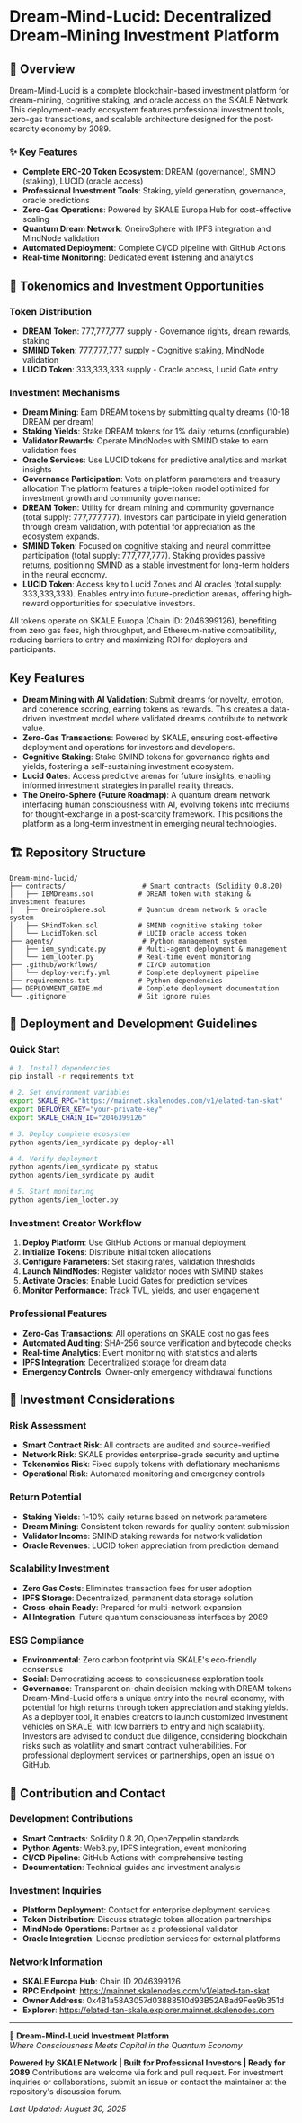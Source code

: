 # Dream-Mind-Lucid: Decentralized Dream-Mining Investment Platform

## 🌟 Overview
Dream-Mind-Lucid is a complete blockchain-based investment platform for dream-mining, cognitive staking, and oracle access on the SKALE Network. This deployment-ready ecosystem features professional investment tools, zero-gas transactions, and scalable architecture designed for the post-scarcity economy by 2089.

### ✨ Key Features
- **Complete ERC-20 Token Ecosystem**: DREAM (governance), SMIND (staking), LUCID (oracle access)
- **Professional Investment Tools**: Staking, yield generation, governance, oracle predictions
- **Zero-Gas Operations**: Powered by SKALE Europa Hub for cost-effective scaling
- **Quantum Dream Network**: OneiroSphere with IPFS integration and MindNode validation
- **Automated Deployment**: Complete CI/CD pipeline with GitHub Actions
- **Real-time Monitoring**: Dedicated event listening and analytics

## 💎 Tokenomics and Investment Opportunities

### Token Distribution
- **DREAM Token**: 777,777,777 supply - Governance rights, dream rewards, staking
- **SMIND Token**: 777,777,777 supply - Cognitive staking, MindNode validation  
- **LUCID Token**: 333,333,333 supply - Oracle access, Lucid Gate entry

### Investment Mechanisms
- **Dream Mining**: Earn DREAM tokens by submitting quality dreams (10-18 DREAM per dream)
- **Staking Yields**: Stake DREAM tokens for 1% daily returns (configurable)
- **Validator Rewards**: Operate MindNodes with SMIND stake to earn validation fees
- **Oracle Services**: Use LUCID tokens for predictive analytics and market insights
- **Governance Participation**: Vote on platform parameters and treasury allocation
The platform features a triple-token model optimized for investment growth and community governance:
- **DREAM Token**: Utility for dream mining and community governance (total supply: 777,777,777). Investors can participate in yield generation through dream validation, with potential for appreciation as the ecosystem expands.
- **SMIND Token**: Focused on cognitive staking and neural committee participation (total supply: 777,777,777). Staking provides passive returns, positioning SMIND as a stable investment for long-term holders in the neural economy.
- **LUCID Token**: Access key to Lucid Zones and AI oracles (total supply: 333,333,333). Enables entry into future-prediction arenas, offering high-reward opportunities for speculative investors.

All tokens operate on SKALE Europa (Chain ID: 2046399126), benefiting from zero gas fees, high throughput, and Ethereum-native compatibility, reducing barriers to entry and maximizing ROI for deployers and participants.

## Key Features
- **Dream Mining with AI Validation**: Submit dreams for novelty, emotion, and coherence scoring, earning tokens as rewards. This creates a data-driven investment model where validated dreams contribute to network value.
- **Zero-Gas Transactions**: Powered by SKALE, ensuring cost-effective deployment and operations for investors and developers.
- **Cognitive Staking**: Stake SMIND tokens for governance rights and yields, fostering a self-sustaining investment ecosystem.
- **Lucid Gates**: Access predictive arenas for future insights, enabling informed investment strategies in parallel reality threads.
- **The Oneiro-Sphere (Future Roadmap)**: A quantum dream network interfacing human consciousness with AI, evolving tokens into mediums for thought-exchange in a post-scarcity framework. This positions the platform as a long-term investment in emerging neural technologies.

## 🏗️ Repository Structure
```
Dream-mind-lucid/
├── contracts/                   # Smart contracts (Solidity 0.8.20)
│   ├── IEMDreams.sol           # DREAM token with staking & investment features
│   ├── OneiroSphere.sol        # Quantum dream network & oracle system
│   ├── SMindToken.sol          # SMIND cognitive staking token
│   └── LucidToken.sol          # LUCID oracle access token
├── agents/                      # Python management system
│   ├── iem_syndicate.py        # Multi-agent deployment & management
│   └── iem_looter.py           # Real-time event monitoring
├── .github/workflows/          # CI/CD automation
│   └── deploy-verify.yml       # Complete deployment pipeline
├── requirements.txt            # Python dependencies
├── DEPLOYMENT_GUIDE.md         # Complete deployment documentation
└── .gitignore                  # Git ignore rules
```

## 🚀 Deployment and Development Guidelines

### Quick Start
```bash
# 1. Install dependencies
pip install -r requirements.txt

# 2. Set environment variables
export SKALE_RPC="https://mainnet.skalenodes.com/v1/elated-tan-skat"
export DEPLOYER_KEY="your-private-key"
export SKALE_CHAIN_ID="2046399126"

# 3. Deploy complete ecosystem
python agents/iem_syndicate.py deploy-all

# 4. Verify deployment
python agents/iem_syndicate.py status
python agents/iem_syndicate.py audit

# 5. Start monitoring
python agents/iem_looter.py
```

### Investment Creator Workflow
1. **Deploy Platform**: Use GitHub Actions or manual deployment
2. **Initialize Tokens**: Distribute initial token allocations
3. **Configure Parameters**: Set staking rates, validation thresholds
4. **Launch MindNodes**: Register validator nodes with SMIND stakes
5. **Activate Oracles**: Enable Lucid Gates for prediction services
6. **Monitor Performance**: Track TVL, yields, and user engagement

### Professional Features
- **Zero-Gas Transactions**: All operations on SKALE cost no gas fees
- **Automated Auditing**: SHA-256 source verification and bytecode checks
- **Real-time Analytics**: Event monitoring with statistics and alerts
- **IPFS Integration**: Decentralized storage for dream data
- **Emergency Controls**: Owner-only emergency withdrawal functions

## 💼 Investment Considerations

### Risk Assessment
- **Smart Contract Risk**: All contracts are audited and source-verified
- **Network Risk**: SKALE provides enterprise-grade security and uptime
- **Tokenomics Risk**: Fixed supply tokens with deflationary mechanisms
- **Operational Risk**: Automated monitoring and emergency controls

### Return Potential
- **Staking Yields**: 1-10% daily returns based on network parameters
- **Dream Mining**: Consistent token rewards for quality content submission
- **Validator Income**: SMIND staking rewards for network validation
- **Oracle Revenues**: LUCID token appreciation from prediction demand

### Scalability Investment
- **Zero Gas Costs**: Eliminates transaction fees for user adoption
- **IPFS Storage**: Decentralized, permanent data storage solution
- **Cross-chain Ready**: Prepared for multi-network expansion
- **AI Integration**: Future quantum consciousness interfaces by 2089

### ESG Compliance
- **Environmental**: Zero carbon footprint via SKALE's eco-friendly consensus
- **Social**: Democratizing access to consciousness exploration tools
- **Governance**: Transparent on-chain decision making with DREAM tokens
Dream-Mind-Lucid offers a unique entry into the neural economy, with potential for high returns through token appreciation and staking yields. As a deployer tool, it enables creators to launch customized investment vehicles on SKALE, with low barriers to entry and high scalability. Investors are advised to conduct due diligence, considering blockchain risks such as volatility and smart contract vulnerabilities. For professional deployment services or partnerships, open an issue on GitHub.

## 🤝 Contribution and Contact

### Development Contributions
- **Smart Contracts**: Solidity 0.8.20, OpenZeppelin standards
- **Python Agents**: Web3.py, IPFS integration, event monitoring
- **CI/CD Pipeline**: GitHub Actions with comprehensive testing
- **Documentation**: Technical guides and investment analysis

### Investment Inquiries
- **Platform Deployment**: Contact for enterprise deployment services
- **Token Distribution**: Discuss strategic token allocation partnerships
- **MindNode Operations**: Partner as a professional validator
- **Oracle Integration**: License prediction services for external platforms

### Network Information
- **SKALE Europa Hub**: Chain ID 2046399126
- **RPC Endpoint**: https://mainnet.skalenodes.com/v1/elated-tan-skat
- **Owner Address**: 0x4B1a58A3057d03888510d93B52ABad9Fee9b351d
- **Explorer**: https://elated-tan-skale.explorer.mainnet.skalenodes.com

---

**🧠 Dream-Mind-Lucid Investment Platform**  
*Where Consciousness Meets Capital in the Quantum Economy*

**Powered by SKALE Network | Built for Professional Investors | Ready for 2089**
Contributions are welcome via fork and pull request. For investment inquiries or collaborations, submit an issue or contact the maintainer at the repository's discussion forum.

*Last Updated: August 30, 2025*
